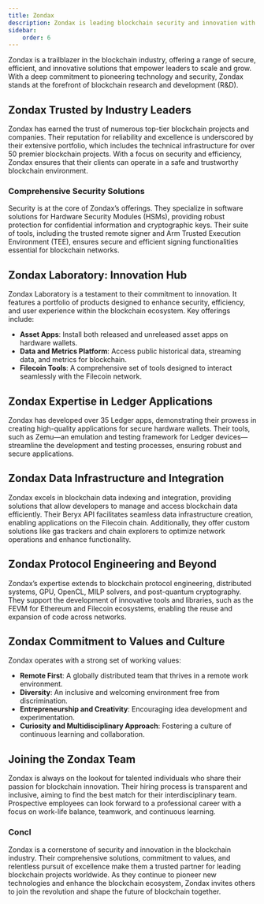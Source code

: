 ```yaml
---
title: Zondax
description: Zondax is leading blockchain security and innovation with trusted solutions for secure hardware wallets, data integration, and protocol engineering.
sidebar:
    order: 6
---
```


Zondax is a trailblazer in the blockchain industry, offering a range of secure, efficient, and innovative solutions that empower leaders to scale and grow. With a deep commitment to pioneering technology and security, Zondax stands at the forefront of blockchain research and development (R&amp;D).

## Zondax Trusted by Industry Leaders
Zondax has earned the trust of numerous top-tier blockchain projects and companies. Their reputation for reliability and excellence is underscored by their extensive portfolio, which includes the technical infrastructure for over 50 premier blockchain projects. With a focus on security and efficiency, Zondax ensures that their clients can operate in a safe and trustworthy blockchain environment.

### Comprehensive Security Solutions
Security is at the core of Zondax’s offerings. They specialize in software solutions for Hardware Security Modules (HSMs), providing robust protection for confidential information and cryptographic keys. Their suite of tools, including the trusted remote signer and Arm Trusted Execution Environment (TEE), ensures secure and efficient signing functionalities essential for blockchain networks.

## Zondax Laboratory: Innovation Hub
Zondax Laboratory is a testament to their commitment to innovation. It features a portfolio of products designed to enhance security, efficiency, and user experience within the blockchain ecosystem. Key offerings include:

- **Asset Apps**: Install both released and unreleased asset apps on hardware wallets.
- **Data and Metrics Platform**: Access public historical data, streaming data, and metrics for blockchain.
- **Filecoin Tools**: A comprehensive set of tools designed to interact seamlessly with the Filecoin network.

## Zondax Expertise in Ledger Applications
Zondax has developed over 35 Ledger apps, demonstrating their prowess in creating high-quality applications for secure hardware wallets. Their tools, such as Zemu—an emulation and testing framework for Ledger devices—streamline the development and testing processes, ensuring robust and secure applications.

## Zondax Data Infrastructure and Integration
Zondax excels in blockchain data indexing and integration, providing solutions that allow developers to manage and access blockchain data efficiently. Their Beryx API facilitates seamless data infrastructure creation, enabling applications on the Filecoin chain. Additionally, they offer custom solutions like gas trackers and chain explorers to optimize network operations and enhance functionality.

## Zondax Protocol Engineering and Beyond
Zondax’s expertise extends to blockchain protocol engineering, distributed systems, GPU, OpenCL, MILP solvers, and post-quantum cryptography. They support the development of innovative tools and libraries, such as the FEVM for Ethereum and Filecoin ecosystems, enabling the reuse and expansion of code across networks.

## Zondax Commitment to Values and Culture
Zondax operates with a strong set of working values:

- **Remote First**: A globally distributed team that thrives in a remote work environment.
- **Diversity**: An inclusive and welcoming environment free from discrimination.
- **Entrepreneurship and Creativity**: Encouraging idea development and experimentation.
- **Curiosity and Multidisciplinary Approach**: Fostering a culture of continuous learning and collaboration.

## Joining the Zondax Team
Zondax is always on the lookout for talented individuals who share their passion for blockchain innovation. Their hiring process is transparent and inclusive, aiming to find the best match for their interdisciplinary team. Prospective employees can look forward to a professional career with a focus on work-life balance, teamwork, and continuous learning.

### Concl
Zondax is a cornerstone of security and innovation in the blockchain industry. Their comprehensive solutions, commitment to values, and relentless pursuit of excellence make them a trusted partner for leading blockchain projects worldwide. As they continue to pioneer new technologies and enhance the blockchain ecosystem, Zondax invites others to join the revolution and shape the future of blockchain together.
